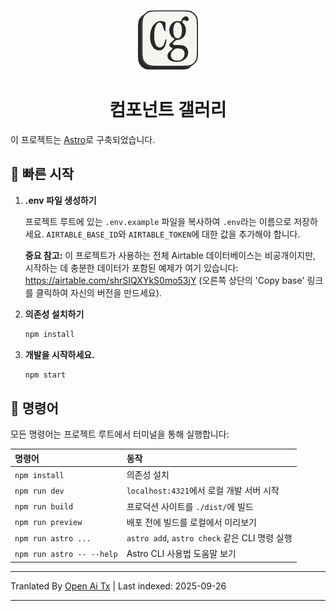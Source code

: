 <p align="center">
  <a href="https://component.gallery">
    <img alt="" src="https://github.com/inbn/component-gallery/raw/main/public/favicon-96x96.png" width="96" />
  </a>
</p>
<h1 align="center">
  컴포넌트 갤러리
</h1>

이 프로젝트는 [Astro](https://astro.build/)로 구축되었습니다.

## 🚀 빠른 시작

1. **.env 파일 생성하기**

   프로젝트 루트에 있는 `.env.example` 파일을 복사하여 `.env`라는 이름으로 저장하세요. `AIRTABLE_BASE_ID`와 `AIRTABLE_TOKEN`에 대한 값을 추가해야 합니다.

   **중요 참고:** 이 프로젝트가 사용하는 전체 Airtable 데이터베이스는 비공개이지만, 시작하는 데 충분한 데이터가 포함된 예제가 여기 있습니다: https://airtable.com/shrSIQXYkS0mo53jY (오른쪽 상단의 'Copy base' 링크를 클릭하여 자신의 버전을 만드세요).

1. **의존성 설치하기**

   ```sh
   npm install
   ```
1. **개발을 시작하세요.**


   ```sh
   npm start
   ```
## 🧞 명령어

모든 명령어는 프로젝트 루트에서 터미널을 통해 실행합니다:

| 명령어                    | 동작                                             |
| :------------------------ | :----------------------------------------------- |
| `npm install`             | 의존성 설치                                      |
| `npm run dev`             | `localhost:4321`에서 로컬 개발 서버 시작          |
| `npm run build`           | 프로덕션 사이트를 `./dist/`에 빌드                 |
| `npm run preview`         | 배포 전에 빌드를 로컬에서 미리보기                   |
| `npm run astro ...`       | `astro add`, `astro check` 같은 CLI 명령 실행       |
| `npm run astro -- --help` | Astro CLI 사용법 도움말 보기                       |




---


Tranlated By [Open Ai Tx](https://github.com/OpenAiTx/OpenAiTx) | Last indexed: 2025-09-26


---